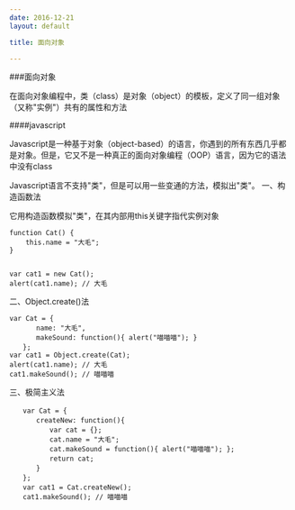 ```yaml
---
date: 2016-12-21
layout: default

title: 面向对象

---
```


###面向对象

在面向对象编程中，类（class）是对象（object）的模板，定义了同一组对象（又称"实例"）共有的属性和方法

####javascript


Javascript是一种基于对象（object-based）的语言，你遇到的所有东西几乎都是对象。但是，它又不是一种真正的面向对象编程（OOP）语言，因为它的语法中没有class

Javascript语言不支持"类"，但是可以用一些变通的方法，模拟出"类"。
一、构造函数法

它用构造函数模拟"类"，在其内部用this关键字指代实例对象

	function Cat() {
		this.name = "大毛";
	}
	
	
	var cat1 = new Cat();
	alert(cat1.name); // 大毛

二、Object.create()法

	var Cat = {
	　　　　name: "大毛",
	　　　　makeSound: function(){ alert("喵喵喵"); }
	　　};
	var cat1 = Object.create(Cat);
	alert(cat1.name); // 大毛
	cat1.makeSound(); // 喵喵喵

三、极简主义法

	　　var Cat = {
	　　　　createNew: function(){
	　　　　　　var cat = {};
	　　　　　　cat.name = "大毛";
	　　　　　　cat.makeSound = function(){ alert("喵喵喵"); };
	　　　　　　return cat;
	　　　　}
	　　};
	　　var cat1 = Cat.createNew();
	　　cat1.makeSound(); // 喵喵喵